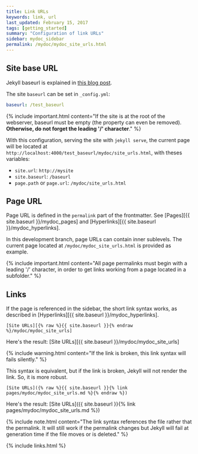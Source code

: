 ```yaml
---
title: Link URLs
keywords: link, url
last_updated: February 15, 2017
tags: [getting_started]
summary: "Configuration of link URLs"
sidebar: mydoc_sidebar
permalink: /mydoc/mydoc_site_urls.html
---
```


## Site base URL

Jekyll baseurl is explained in [this blog post](https://byparker.com/blog/2014/clearing-up-confusion-around-baseurl/).

The site `baseurl` can be set in `_config.yml`:

```yaml
baseurl: /test_baseurl
```

{% include important.html content="If the site is at the root of the webserver, baseurl must be empty (the property can even be removed). **Otherwise, do not forget the leading '/' character**." %}

With this configuration, serving the site with `jekyll serve`, the current page will be located at `http://localhost:4000/test_baseurl/mydoc/site_urls.html`, with theses variables:

* `site.url`: `http://mysite`
* `site.baseurl`: `/baseurl`
* `page.path` or `page.url`: `/mydoc/site_urls.html`

## Page URL

Page URL is defined in the `permalink` part of the frontmatter. See [Pages][{{ site.baseurl }}/mydoc_pages] and [Hyperlinks][{{ site.baseurl }}/mydoc_hyperlinks].

In this development branch, page URLs can contain inner sublevels. The current page located at `/mydoc/mydoc_site_urls.html` is provided as example.

{% include important.html content="All page permalinks must begin with a leading '/' character, in order to get links working from a page located in a subfolder." %}

## Links

If the page is referenced in the sidebar, the short link syntax works, as described in [Hyperlinks][{{ site.baseurl }}/mydoc_hyperlinks].

```
[Site URLs][{% raw %}{{ site.baseurl }}{% endraw %}/mydoc/mydoc_site_urls]
```

Here's the result: [Site URLs][{{ site.baseurl }}/mydoc/mydoc_site_urls]

{% include warning.html content="If the link is broken, this link syntax will fails silently." %}

This syntax is equivalent, but if the link is broken, Jekyll will not render the link. So, it is more robust.

```
[Site URLs]({% raw %}{{ site.baseurl }}{% link pages/mydoc/mydoc_site_urls.md %}{% endraw %})
```

Here's the result: [Site URLs]({{ site.baseurl }}{% link pages/mydoc/mydoc_site_urls.md %})

{% include note.html content="The link syntax references the file rather that the permalink. It will still work if the permalink changes but Jekyll will fail at generation time if the file moves or is deleted." %}

{% include links.html %}
